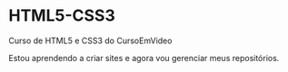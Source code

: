 # HTML5-CSS3
 Curso de HTML5 e CSS3 do CursoEmVideo

 Estou aprendendo a criar sites e agora vou gerenciar meus repositórios.